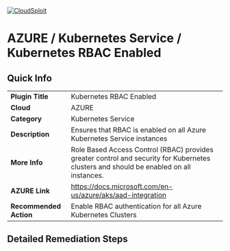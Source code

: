[![CloudSploit](https://cloudsploit.com/img/logo-new-big-text-100.png "CloudSploit")](https://cloudsploit.com)

# AZURE / Kubernetes Service / Kubernetes RBAC Enabled

## Quick Info

| | |
|-|-|
| **Plugin Title** | Kubernetes RBAC Enabled |
| **Cloud** | AZURE |
| **Category** | Kubernetes Service |
| **Description** | Ensures that RBAC is enabled on all Azure Kubernetes Service instances |
| **More Info** | Role Based Access Control (RBAC) provides greater control and security for Kubernetes clusters and should be enabled on all instances. |
| **AZURE Link** | https://docs.microsoft.com/en-us/azure/aks/aad-integration |
| **Recommended Action** | Enable RBAC authentication for all Azure Kubernetes Clusters |

## Detailed Remediation Steps

